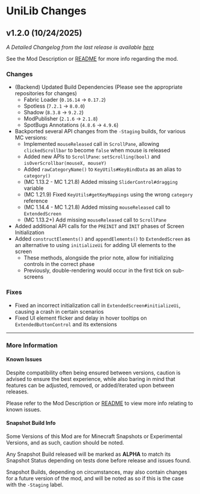 # UniLib Changes

## v1.2.0 (10/24/2025)

_A Detailed Changelog from the last release is
available [here](https://gitlab.com/CDAGaming/UniLib/-/compare/release%2Fv1.1.1...release%2Fv1.2.0)_

See the Mod Description or [README](https://gitlab.com/CDAGaming/UniLib) for more info regarding the mod.

### Changes

* (Backend) Updated Build Dependencies (Please see the appropriate repositories for changes)
    * Fabric Loader (`0.16.14` -> `0.17.2`)
    * Spotless (`7.2.1` -> `8.0.0`)
    * Shadow (`8.3.8` -> `9.2.2`)
    * ModPublisher (`2.1.6` -> `2.1.8`)
    * SpotBugs Annotations (`4.8.6` -> `4.9.6`)
* Backported several API changes from the `-Staging` builds, for various MC versions:
  * Implemented `mouseReleased` call in `ScrollPane`, allowing `clickedScrollbar` to become `false` when mouse is released
  * Added new APIs to `ScrollPane`: `setScrolling(bool)` and `isOverScrollbar(mouseX, mouseY)`
  * Added `rawCategoryName()` to `KeyUtils#KeyBindData` as an alias to `category()`
  * (MC 1.13.2 - MC 1.21.8) Added missing `SliderControl#dragging` variable
  * (MC 1.21.9) Fixed `KeyUtils#getKeyMappings` using the wrong `category` reference
  * (MC 1.14.4 - MC 1.21.8) Added missing `mouseReleased` call to `ExtendedScreen`
  * (MC 1.13.2+) Add missing `mouseReleased` call to `ScrollPane`
* Added additional API calls for the `PREINIT` and `INIT` phases of Screen Initialization
* Added `constructElements()` and `appendElements()` to `ExtendedScreen` as an alternative to using `initializeUi` for adding UI elements to the screen
  * These methods, alongside the prior note, allow for initializing controls in the correct phase
  * Previously, double-rendering would occur in the first tick on sub-screens

### Fixes

* Fixed an incorrect initialization call in `ExtendedScreen#initializeUi`, causing a crash in certain scenarios
* Fixed UI element flicker and delay in hover tooltips on `ExtendedButtonControl` and its extensions

___

### More Information

#### Known Issues

Despite compatibility often being ensured between versions,
caution is advised to ensure the best experience, while also baring in mind that features can be adjusted, removed, or
added/iterated upon between releases.

Please refer to the Mod Description or [README](https://gitlab.com/CDAGaming/UniLib) to view more info relating
to known issues.

#### Snapshot Build Info

Some Versions of this Mod are for Minecraft Snapshots or Experimental Versions, and as such, caution should be noted.

Any Snapshot Build released will be marked as **ALPHA** to match its Snapshot Status depending on tests done before
release
and issues found.

Snapshot Builds, depending on circumstances, may also contain changes for a future version of the mod, and will be noted
as so if this is the case with the `-Staging` label.
